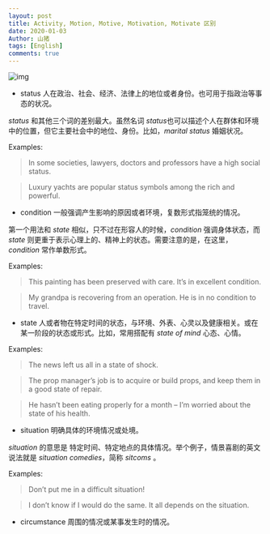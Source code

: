 ```yaml
---
layout: post
title: Activity, Motion, Motive, Motivation, Motivate 区别
date: 2020-01-03
Author: 山猪
tags: [English]
comments: true
---
```

![img](https://hips.hearstapps.com/hmg-prod.s3.amazonaws.com/images/rw0115yea-07-1545343575.jpg?crop=1.00xw:0.676xh;0,0.199xh&resize=2048:*)

<!-- more -->

- status
人在政治、社会、经济、法律上的地位或者身份。也可用于指政治等事态的状况。

*status* 和其他三个词的差别最大。虽然名词 *status*也可以描述个人在群体和环境中的位置，但它主要社会中的地位、身份。比如，*marital status* 婚姻状况。

Examples:

> In some societies, lawyers, doctors and professors have a high social status.

> Luxury yachts are popular status symbols among the rich and powerful.

- condition
一般强调产生影响的原因或者环境，复数形式指笼统的情况。

第一个用法和 *state* 相似，只不过在形容人的时候，*condition* 强调身体状态，而 *state* 则更重于表示心理上的、精神上的状态。需要注意的是，在这里，*condition* 常作单数形式。

Examples:

> This painting has been preserved with care. It’s in excellent condition.

> My grandpa is recovering from an operation. He is in no condition to travel.

- state
人或者物在特定时间的状态，与环境、外表、心灵以及健康相关。或在某一阶段的状态或形式。比如，常用搭配有 *state of mind* 心态、心情。

Examples:

> The news left us all in a state of shock.

> The prop manager’s job is to acquire or build props, and keep them in a good state of repair.

> He hasn’t been eating properly for a month – I’m worried about the state of his health.

- situation
明确具体的环境情况或处境。

*situation* 的意思是 特定时间、特定地点的具体情况。举个例子，情景喜剧的英文说法就是 *situation comedies*，简称 *sitcoms* 。

Examples:

> Don’t put me in a difficult situation!

> I don’t know if I would do the same. It all depends on the situation.

- circumstance
周围的情况或某事发生时的情况。